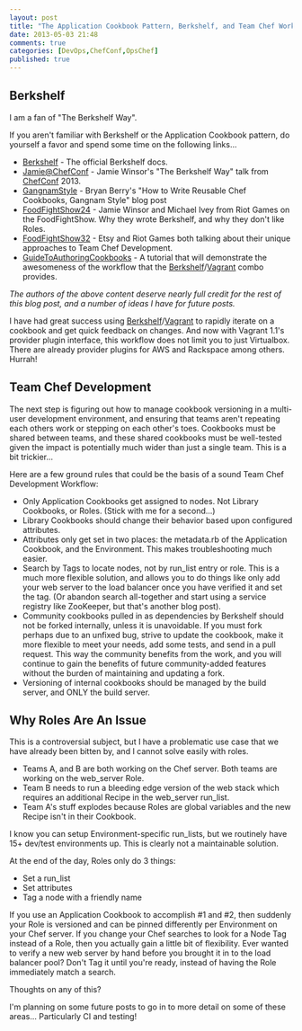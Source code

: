 ```yaml
---
layout: post
title: "The Application Cookbook Pattern, Berkshelf, and Team Chef Workflow"
date: 2013-05-03 21:48
comments: true
categories: [DevOps,ChefConf,OpsChef]
published: true
---
```


Berkshelf
---------

I am a fan of "The Berkshelf Way".

If you aren't familiar with Berkshelf or the Application Cookbook pattern, do yourself a favor and spend some time on the following links...

<!--more-->

* [Berkshelf] - The official Berkshelf docs.
* [Jamie@ChefConf] - Jamie Winsor's "The Berkshelf Way" talk from [ChefConf] 2013.
* [GangnamStyle] - Bryan Berry's "How to Write Reusable Chef Cookbooks, Gangnam Style" blog post
* [FoodFightShow24] - Jamie Winsor and Michael Ivey from Riot Games on the FoodFightShow.  Why they wrote Berkshelf, and why they don't like Roles.
* [FoodFightShow32] - Etsy and Riot Games both talking about their unique approaches to Team Chef Development.
* [GuideToAuthoringCookbooks] - A tutorial that will demonstrate the awesomeness of the workflow that the [Berkshelf]/[Vagrant] combo provides.

*The authors of the above content deserve nearly full credit for the rest of this blog post, and a number of ideas I have for future posts.*

I have had great success using [Berkshelf]/[Vagrant] to rapidly iterate on a cookbook and get quick feedback on changes.  And now with Vagrant 1.1's provider plugin interface, this workflow does not limit you to just Virtualbox.  There are already provider plugins for AWS and Rackspace among others.  Hurrah!

Team Chef Development
---------------------

The next step is figuring out how to manage cookbook versioning in a multi-user development environment, and ensuring that teams aren't repeating each others work or stepping on each other's toes.  Cookbooks must be shared between teams, and these shared cookbooks must be well-tested given the impact is potentially much wider than just a single team.  This is a bit trickier...

Here are a few ground rules that could be the basis of a sound Team Chef Development Workflow:

* Only Application Cookbooks get assigned to nodes.  Not Library Cookbooks, or Roles.  (Stick with me for a second...)
* Library Cookbooks should change their behavior based upon configured attributes.
* Attributes only get set in two places: the metadata.rb of the Application Cookbook, and the Environment.   This makes troubleshooting much easier.
* Search by Tags to locate nodes, not by run_list entry or role.  This is a much more flexible solution, and allows you to do things like only add your web server to the load balancer once you have verified it and set the tag.  (Or abandon search all-together and start using a service registry like ZooKeeper, but that's another blog post).
* Community cookbooks pulled in as dependencies by Berkshelf should not be forked internally, unless it is unavoidable.  If you must fork perhaps due to an unfixed bug, strive to update the cookbook, make it more flexible to meet your needs, add some tests, and send in a pull request.  This way the community benefits from the work, and you will continue to gain the benefits of future community-added features without the burden of maintaining and updating a fork.
* Versioning of internal cookbooks should be managed by the build server, and ONLY the build server.

Why Roles Are An Issue
----------------------
This is a controversial subject, but I have a problematic use case that we have already been bitten by, and I cannot solve easily with roles.  

* Teams A, and B are both working on the Chef server.  Both teams are working on the web_server Role.  
* Team B needs to run a bleeding edge version of the web stack which requires an additional Recipe in the web_server run_list.  
* Team A's stuff explodes because Roles are global variables and the new Recipe isn't in their Cookbook.  

I know you can setup Environment-specific run_lists, but we routinely have 15+ dev/test environments up.  This is clearly not a maintainable solution.  

At the end of the day, Roles only do 3 things:

* Set a run_list
* Set attributes
* Tag a node with a friendly name

If you use an Application Cookbook to accomplish #1 and #2, then suddenly your Role is versioned and can be pinned differently per Environment on your Chef server.  If you change your Chef searches to look for a Node Tag instead of a Role, then you actually gain
a little bit of flexibility.  Ever wanted to verify a new web server by hand before you brought it in to the load balancer pool?  Don't Tag it until you're ready, instead of having the Role immediately match a search.

Thoughts on any of this?

I'm planning on some future posts to go in to more detail on some of these areas...  Particularly CI and testing!

  [ChefConf]: http://chefconf.opscode.com/
  [Berkshelf]: http://berkshelf.com/ 
  [Vagrant]: http://vagrantup.com/ 
  [Jamie@ChefConf]: http://www.youtube.com/watch?v=hYt0E84kYUI
  [GangnamStyle]: http://devopsanywhere.blogspot.com/2012/11/how-to-write-reusable-chef-cookbooks.html
  [FoodFightShow]: http://foodfightshow.org
  [FoodFightShow24]: http://foodfight.libsyn.com/episode-24-jamie-winsor-and-michael-ivey-on-berkshelf
  [FoodFightShow32]: http://foodfight.libsyn.com/episode-32-there-s-a-spork-in-my-berkshelf-talkin-bout-workflow
  [GuideToAuthoringCookbooks]: http://vialstudios.com/guide-authoring-cookbooks.html